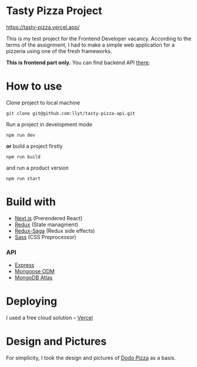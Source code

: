 # Tasty Pizza Project

https://tasty-pizza.vercel.app/

This is my test project for the Frontend Developer vacancy. According to the terms of the assignment, I had to make a simple web application for a pizzeria using one of the fresh frameworks.

**This is frontend part only.** You can find backend API [there](https://github.com/llyt/tasty-pizza-api).

# How to use

Clone project to local machine
```
git clone git@github.com:llyt/tasty-pizza-api.git
```

Run a project in development mode
```
npm run dev
```
**or** build a project firstly
```
npm run build
```

and run a product version
```
npm run start
```

# Build with

- [Next.js](https://github.com/vercel/next.js) (Prerendered React)
- [Redux](https://github.com/reduxjs/redux) (State managment)
- [Redux-Saga](https://github.com/redux-saga/redux-saga/) (Redux side effects)
- [Sass](https://sass-lang.com/) (CSS Preprocessor)
### API
- [Express](https://github.com/expressjs/express)
- [Mongoose ODM](https://github.com/Automattic/mongoose)
- [MongoDB Atlas](https://www.mongodb.com/)

# Deploying

I used a free cloud solution – [Vercel](https://vercel.com/)

# Design and Pictures

For simplicity, I took the design and pictures of [Dodo Pizza](https://dodopizza.ru/) as a basis.